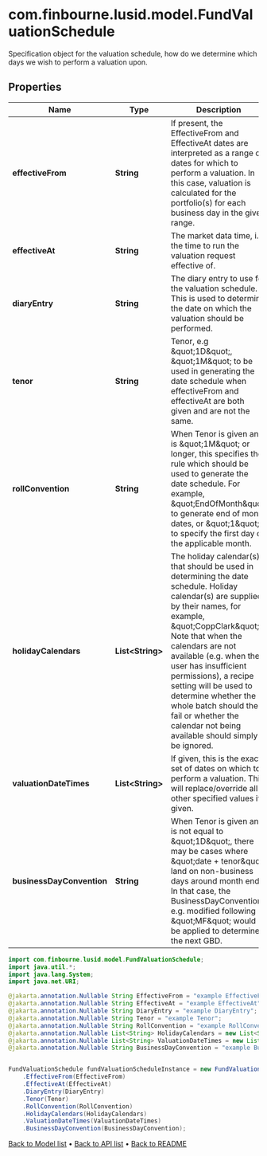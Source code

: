 # com.finbourne.lusid.model.FundValuationSchedule
Specification object for the valuation schedule, how do we determine which days we wish to perform a valuation upon.

## Properties

Name | Type | Description | Notes
------------ | ------------- | ------------- | -------------
**effectiveFrom** | **String** | If present, the EffectiveFrom and EffectiveAt dates are interpreted as a range of dates for which to perform a valuation.  In this case, valuation is calculated for the portfolio(s) for each business day in the given range. | [optional] [default to String]
**effectiveAt** | **String** | The market data time, i.e. the time to run the valuation request effective of. | [optional] [default to String]
**diaryEntry** | **String** | The diary entry to use for the valuation schedule. This is used to determine the date on which the valuation should be performed. | [optional] [default to String]
**tenor** | **String** | Tenor, e.g \&quot;1D\&quot;, \&quot;1M\&quot; to be used in generating the date schedule when effectiveFrom and effectiveAt are both given and are not the same. | [optional] [default to String]
**rollConvention** | **String** | When Tenor is given and is \&quot;1M\&quot; or longer, this specifies the rule which should be used to generate the date schedule.  For example, \&quot;EndOfMonth\&quot; to generate end of month dates, or \&quot;1\&quot; to specify the first day of the applicable month. | [optional] [default to String]
**holidayCalendars** | **List&lt;String&gt;** | The holiday calendar(s) that should be used in determining the date schedule.  Holiday calendar(s) are supplied by their names, for example, \&quot;CoppClark\&quot;.  Note that when the calendars are not available (e.g. when the user has insufficient permissions),  a recipe setting will be used to determine whether the whole batch should then fail or whether the calendar not being available should simply be ignored. | [optional] [default to List<String>]
**valuationDateTimes** | **List&lt;String&gt;** | If given, this is the exact set of dates on which to perform a valuation. This will replace/override all other specified values if given. | [optional] [default to List<String>]
**businessDayConvention** | **String** | When Tenor is given and is not equal to \&quot;1D\&quot;, there may be cases where \&quot;date + tenor\&quot; land on non-business days around month end.  In that case, the BusinessDayConvention, e.g. modified following \&quot;MF\&quot; would be applied to determine the next GBD. | [optional] [default to String]

```java
import com.finbourne.lusid.model.FundValuationSchedule;
import java.util.*;
import java.lang.System;
import java.net.URI;

@jakarta.annotation.Nullable String EffectiveFrom = "example EffectiveFrom";
@jakarta.annotation.Nullable String EffectiveAt = "example EffectiveAt";
@jakarta.annotation.Nullable String DiaryEntry = "example DiaryEntry";
@jakarta.annotation.Nullable String Tenor = "example Tenor";
@jakarta.annotation.Nullable String RollConvention = "example RollConvention";
@jakarta.annotation.Nullable List<String> HolidayCalendars = new List<String>();
@jakarta.annotation.Nullable List<String> ValuationDateTimes = new List<String>();
@jakarta.annotation.Nullable String BusinessDayConvention = "example BusinessDayConvention";


FundValuationSchedule fundValuationScheduleInstance = new FundValuationSchedule()
    .EffectiveFrom(EffectiveFrom)
    .EffectiveAt(EffectiveAt)
    .DiaryEntry(DiaryEntry)
    .Tenor(Tenor)
    .RollConvention(RollConvention)
    .HolidayCalendars(HolidayCalendars)
    .ValuationDateTimes(ValuationDateTimes)
    .BusinessDayConvention(BusinessDayConvention);
```


[Back to Model list](../README.md#documentation-for-models) &#8226; [Back to API list](../README.md#documentation-for-api-endpoints) &#8226; [Back to README](../README.md)
